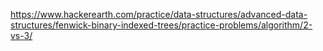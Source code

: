 https://www.hackerearth.com/practice/data-structures/advanced-data-structures/fenwick-binary-indexed-trees/practice-problems/algorithm/2-vs-3/
